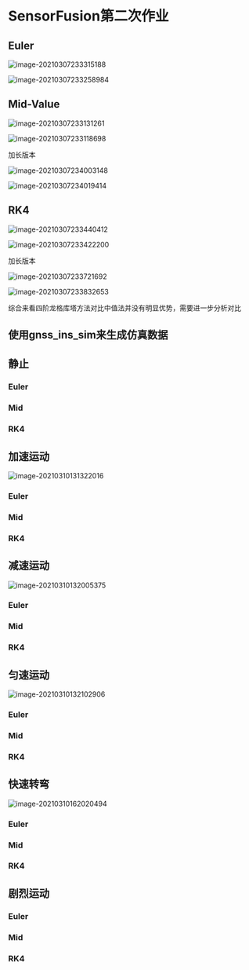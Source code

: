 

# SensorFusion第二次作业



## Euler

![image-20210307233315188](img/第六节作业/image-20210307233315188.png)

![image-20210307233258984](img/第六节作业/image-20210307233258984.png)

## Mid-Value

![image-20210307233131261](img/第六节作业/image-20210307233131261.png)

![image-20210307233118698](img/第六节作业/image-20210307233118698.png)

加长版本

![image-20210307234003148](img/第六节作业/image-20210307234003148.png)

![image-20210307234019414](img/第六节作业/image-20210307234019414.png)



## RK4

![image-20210307233440412](img/第六节作业/image-20210307233440412.png)

![image-20210307233422200](img/第六节作业/image-20210307233422200.png)

加长版本

![image-20210307233721692](img/第六节作业/image-20210307233721692.png)

![image-20210307233832653](img/第六节作业/image-20210307233832653.png)





综合来看四阶龙格库塔方法对比中值法并没有明显优势，需要进一步分析对比



## 使用gnss_ins_sim来生成仿真数据

## 静止

### Euler





### Mid



### RK4



## 加速运动

![image-20210310131322016](img/第六节作业/image-20210310131322016.png)

### Euler





### Mid



### RK4



## 减速运动

![image-20210310132005375](img/第六节作业/image-20210310132005375.png)

### Euler





### Mid



### RK4



## 匀速运动

![image-20210310132102906](img/第六节作业/image-20210310132102906.png)

### Euler





### Mid



### RK4





## 快速转弯

![image-20210310162020494](img/第六节作业/image-20210310162020494.png)

### Euler



### Mid



### RK4



## 剧烈运动



### Euler





### Mid



### RK4







